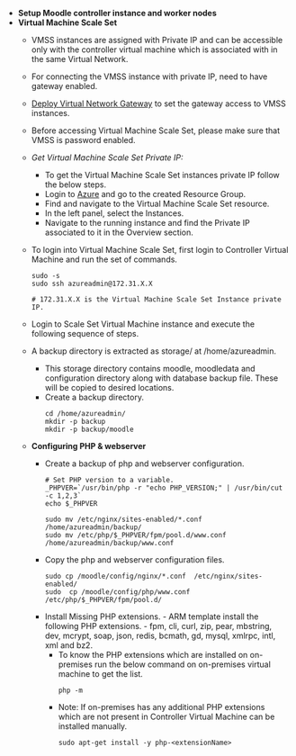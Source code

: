 -   **Setup Moodle controller instance and worker nodes**    
-   **Virtual Machine Scale Set**
    -   VMSS instances are assigned with Private IP and can be accessible only with the controller virtual machine which is associated with in the same Virtual Network.
    -   For connecting the VMSS instance with private IP, need to have gateway enabled. 
    -   [Deploy Virtual Network Gateway](https://github.com/asift91/Manual_Migration/blob/master/vpngateway.md) to set the gateway access to VMSS instances. 
    -   Before accessing Virtual Machine Scale Set, please make sure that VMSS is password enabled.
    -   *Get Virtual Machine Scale Set Private IP:*
        -   To get the Virtual Machine Scale Set instances private IP follow the below steps.
        -   Login to [Azure](portal.azure.com) and go to the created Resource Group.
        -   Find and navigate to the Virtual Machine Scale Set resource.
        -   In the left panel, select the Instances.
        -   Navigate to the running instance and find the Private IP associated to it in the Overview section.
    
    -   To login into Virtual Machine Scale Set, first login to Controller Virtual Machine and run the set of commands.
        ```
        sudo -s
        sudo ssh azureadmin@172.31.X.X 

        # 172.31.X.X is the Virtual Machine Scale Set Instance private IP.
        ```
    -   Login to Scale Set Virtual Machine instance and execute the following sequence of steps.
    
    -   A backup directory is extracted as storage/ at /home/azureadmin.
        -   This storage directory contains moodle, moodledata and configuration directory along with database backup file. These will be copied to desired locations.
        - Create a backup directory.
            ```
            cd /home/azureadmin/
            mkdir -p backup
            mkdir -p backup/moodle
            ```
        
    - **Configuring PHP & webserver**
        - Create a backup of php and webserver configuration.
            ```
            # Set PHP version to a variable.
            _PHPVER=`/usr/bin/php -r "echo PHP_VERSION;" | /usr/bin/cut -c 1,2,3`
            echo $_PHPVER

            sudo mv /etc/nginx/sites-enabled/*.conf  /home/azureadmin/backup/
            sudo mv /etc/php/$_PHPVER/fpm/pool.d/www.conf /home/azureadmin/backup/www.conf  
            ```
        - Copy the php and webserver configuration files.
            ```
            sudo cp /moodle/config/nginx/*.conf  /etc/nginx/sites-enabled/
            sudo  cp /moodle/config/php/www.conf /etc/php/$_PHPVER/fpm/pool.d/ 
            ```
        -   Install Missing PHP extensions.
                - ARM template install the following PHP extensions.
                    - fpm, cli, curl, zip, pear, mbstring, dev, mcrypt, soap, json, redis, bcmath, gd, mysql, xmlrpc, intl, xml and bz2.
            -   To know the PHP extensions which are installed on on-premises run the below command on on-premises virtual machine to get the list.
                ```
                php -m
                ```
            - Note: If on-premises has any additional PHP extensions which are not present in Controller Virtual Machine can be installed manually.
                ```
                sudo apt-get install -y php-<extensionName>
                ```